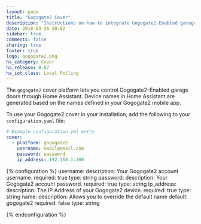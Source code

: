 ```yaml
---
layout: page
title: "Gogogate2 Cover"
description: "Instructions on how to integrate Gogogate2-Enabled garage door covers into Home Assistant."
date: 2018-03-26 20:02
sidebar: true
comments: false
sharing: true
footer: true
logo: gogogate2.png
ha_category: Cover
ha_release: 0.67
ha_iot_class: Local Polling
---
```


The `gogogate2` cover platform lets you control Gogogate2-Enabled garage doors through Home Assistant. Device names in Home Assistant are generated based on the names defined in your Gogogate2 mobile app.

To use your Gogogate2 cover in your installation, add the following to your `configuration.yaml` file:

```yaml
# Example configuration.yml entry
cover:
  - platform: gogogate2
    username: email@email.com
    password: password
    ip_address: 192.168.1.200
```

{% configuration %}
username:
  description: Your Gogogate2 account username.
  required: true
  type: string
password:
  description: Your Gogogate2 account password.
  required: true
  type: string
ip_address:
  description: The IP Address of your Gogogate2 device.
  required: true
  type: string
name:
  description: Allows you to override the default name
  default: gogogate2
  required: false
  type: string

{% endconfiguration %}
